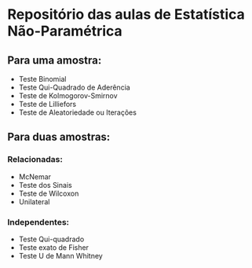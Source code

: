 # Repositório das aulas de Estatística Não-Paramétrica
## Para uma amostra:
- Teste Binomial
- Teste Qui-Quadrado de Aderência
- Teste de Kolmogorov-Smirnov
- Teste de Lilliefors
- Teste de Aleatoriedade ou Iterações

## Para duas amostras:

### Relacionadas:
- McNemar
- Teste dos Sinais
- Teste de Wilcoxon
- Unilateral

### Independentes:
- Teste Qui-quadrado
- Teste exato de Fisher
- Teste U de Mann Whitney